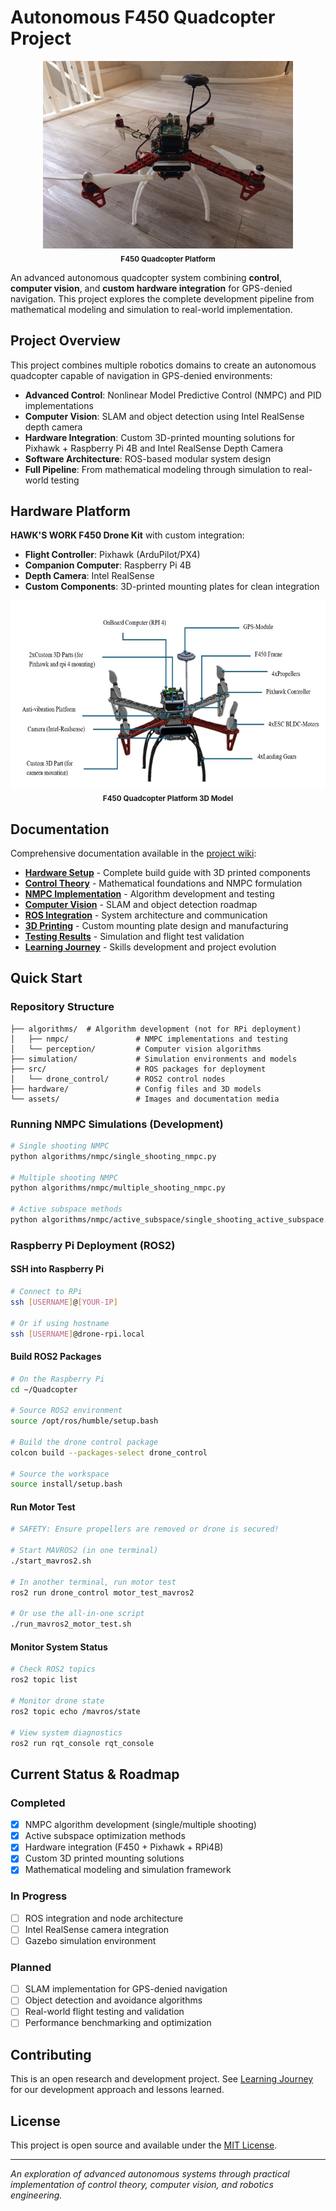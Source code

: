 # Autonomous F450 Quadcopter Project

<div align="center">
  <img src="assets/hardware/model_real.jpeg" alt="F450 Quadcopter" height="300"><br>
  <sub><b>F450 Quadcopter Platform</b></sub>
</div>

An advanced autonomous quadcopter system combining **control**, **computer vision**, and **custom hardware integration** for GPS-denied navigation. This project explores the complete development pipeline from mathematical modeling and simulation to real-world implementation.
## Project Overview

This project combines multiple robotics domains to create an autonomous quadcopter capable of navigation in GPS-denied environments:

- **Advanced Control**: Nonlinear Model Predictive Control (NMPC) and PID implementations
- **Computer Vision**: SLAM and object detection using Intel RealSense depth camera  
- **Hardware Integration**: Custom 3D-printed mounting solutions for Pixhawk + Raspberry Pi 4B and Intel RealSense Depth Camera
- **Software Architecture**: ROS-based modular system design
- **Full Pipeline**: From mathematical modeling through simulation to real-world testing

## Hardware Platform

**HAWK'S WORK F450 Drone Kit** with custom integration:
- **Flight Controller**: Pixhawk (ArduPilot/PX4)
- **Companion Computer**: Raspberry Pi 4B
- **Depth Camera**: Intel RealSense
- **Custom Components**: 3D-printed mounting plates for clean integration

<div align="center">
  <img src="assets/models/annotate3D_model.jpg" alt="F450 Quadcopter 3D Model" height="300"><br>
  <sub><b>F450 Quadcopter Platform 3D Model</b></sub>
</div>

## Documentation

Comprehensive documentation available in the [project wiki](https://github.com/Desmondfotock28/Quadcopter/wiki):

- **[Hardware Setup](https://github.com/Desmondfotock28/Quadcopter/wiki/Hardware-Setup)** - Complete build guide with 3D printed components
- **[Control Theory](https://github.com/Desmondfotock28/Quadcopter/wiki/Control-Theory)** - Mathematical foundations and NMPC formulation  
- **[NMPC Implementation](https://github.com/Desmondfotock28/Quadcopter/wiki/NMPC-Implementation)** - Algorithm development and testing
- **[Computer Vision](https://github.com/Desmondfotock28/Quadcopter/wiki/Computer-Vision)** - SLAM and object detection roadmap
- **[ROS Integration](https://github.com/Desmondfotock28/Quadcopter/wiki/ROS-Integration)** - System architecture and communication
- **[3D Printing](https://github.com/Desmondfotock28/Quadcopter/wiki/3D-Printing)** - Custom mounting plate design and manufacturing
- **[Testing Results](https://github.com/Desmondfotock28/Quadcopter/wiki/Testing-Results)** - Simulation and flight test validation
- **[Learning Journey](https://github.com/Desmondfotock28/Quadcopter/wiki/Learning-Journey)** - Skills development and project evolution

## Quick Start

### Repository Structure
```
├── algorithms/  # Algorithm development (not for RPi deployment)
│   ├── nmpc/               # NMPC implementations and testing
│   └── perception/         # Computer vision algorithms
├── simulation/             # Simulation environments and models
├── src/                    # ROS packages for deployment
│   └── drone_control/      # ROS2 control nodes
├── hardware/               # Config files and 3D models
└── assets/                 # Images and documentation media
```

### Running NMPC Simulations (Development)
```bash
# Single shooting NMPC
python algorithms/nmpc/single_shooting_nmpc.py

# Multiple shooting NMPC  
python algorithms/nmpc/multiple_shooting_nmpc.py

# Active subspace methods
python algorithms/nmpc/active_subspace/single_shooting_active_subspace.py
```

### Raspberry Pi Deployment (ROS2)

#### SSH into Raspberry Pi
```bash
# Connect to RPi
ssh [USERNAME]@[YOUR-IP]

# Or if using hostname
ssh [USERNAME]@drone-rpi.local
```

#### Build ROS2 Packages
```bash
# On the Raspberry Pi
cd ~/Quadcopter

# Source ROS2 environment
source /opt/ros/humble/setup.bash

# Build the drone control package
colcon build --packages-select drone_control

# Source the workspace
source install/setup.bash
```

#### Run Motor Test
```bash
# SAFETY: Ensure propellers are removed or drone is secured!

# Start MAVROS2 (in one terminal)
./start_mavros2.sh

# In another terminal, run motor test
ros2 run drone_control motor_test_mavros2

# Or use the all-in-one script
./run_mavros2_motor_test.sh
```

#### Monitor System Status
```bash
# Check ROS2 topics
ros2 topic list

# Monitor drone state
ros2 topic echo /mavros/state

# View system diagnostics
ros2 run rqt_console rqt_console
```

## Current Status & Roadmap

### Completed
- [x] NMPC algorithm development (single/multiple shooting)
- [x] Active subspace optimization methods
- [x] Hardware integration (F450 + Pixhawk + RPi4B)
- [x] Custom 3D printed mounting solutions
- [x] Mathematical modeling and simulation framework

### In Progress  
- [ ] ROS integration and node architecture
- [ ] Intel RealSense camera integration
- [ ] Gazebo simulation environment

### Planned
- [ ] SLAM implementation for GPS-denied navigation
- [ ] Object detection and avoidance algorithms
- [ ] Real-world flight testing and validation
- [ ] Performance benchmarking and optimization

## Contributing

This is an open research and development project. See [Learning Journey](https://github.com/Desmondfotock28/Quadcopter/wiki/Learning-Journey) for our development approach and lessons learned.

## License

This project is open source and available under the [MIT License](LICENSE).

---

*An exploration of advanced autonomous systems through practical implementation of control theory, computer vision, and robotics engineering.*
